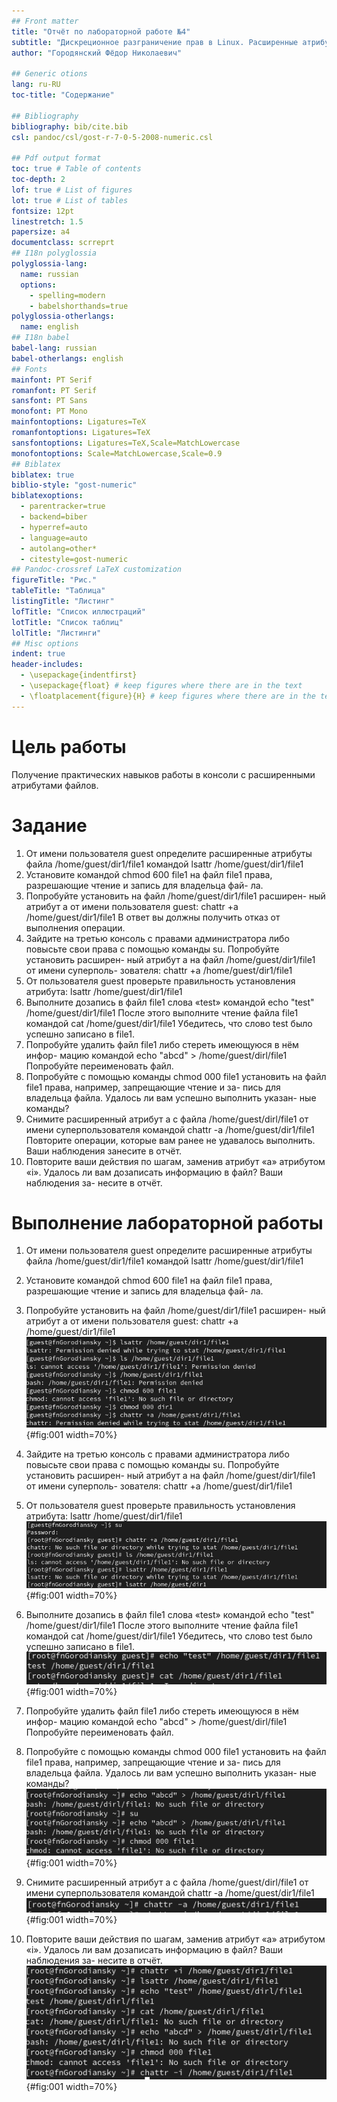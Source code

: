 ```yaml
---
## Front matter
title: "Отчёт по лабораторной работе №4"
subtitle: "Дискреционное разграничение прав в Linux. Расширенные атрибуты"
author: "Городянский Фёдор Николаевич"

## Generic otions
lang: ru-RU
toc-title: "Содержание"

## Bibliography
bibliography: bib/cite.bib
csl: pandoc/csl/gost-r-7-0-5-2008-numeric.csl

## Pdf output format
toc: true # Table of contents
toc-depth: 2
lof: true # List of figures
lot: true # List of tables
fontsize: 12pt
linestretch: 1.5
papersize: a4
documentclass: scrreprt
## I18n polyglossia
polyglossia-lang:
  name: russian
  options:
	- spelling=modern
	- babelshorthands=true
polyglossia-otherlangs:
  name: english
## I18n babel
babel-lang: russian
babel-otherlangs: english
## Fonts
mainfont: PT Serif
romanfont: PT Serif
sansfont: PT Sans
monofont: PT Mono
mainfontoptions: Ligatures=TeX
romanfontoptions: Ligatures=TeX
sansfontoptions: Ligatures=TeX,Scale=MatchLowercase
monofontoptions: Scale=MatchLowercase,Scale=0.9
## Biblatex
biblatex: true
biblio-style: "gost-numeric"
biblatexoptions:
  - parentracker=true
  - backend=biber
  - hyperref=auto
  - language=auto
  - autolang=other*
  - citestyle=gost-numeric
## Pandoc-crossref LaTeX customization
figureTitle: "Рис."
tableTitle: "Таблица"
listingTitle: "Листинг"
lofTitle: "Список иллюстраций"
lotTitle: "Список таблиц"
lolTitle: "Листинги"
## Misc options
indent: true
header-includes:
  - \usepackage{indentfirst}
  - \usepackage{float} # keep figures where there are in the text
  - \floatplacement{figure}{H} # keep figures where there are in the text
---
```


# Цель работы

Получение практических навыков работы в консоли с расширенными атрибутами файлов.

# Задание

1. От имени пользователя guest определите расширенные атрибуты файла
/home/guest/dir1/file1 командой
lsattr /home/guest/dir1/file1
2. Установите командой
chmod 600 file1
на файл file1 права, разрешающие чтение и запись для владельца фай-
ла.
3. Попробуйте установить на файл /home/guest/dir1/file1 расширен-
ный атрибут a от имени пользователя guest:
chattr +a /home/guest/dir1/file1
В ответ вы должны получить отказ от выполнения операции.
4. Зайдите на третью консоль с правами администратора либо повысьте
свои права с помощью команды su. Попробуйте установить расширен-
ный атрибут a на файл /home/guest/dir1/file1 от имени суперполь-
зователя:
chattr +a /home/guest/dir1/file1
5. От пользователя guest проверьте правильность установления атрибута:
lsattr /home/guest/dir1/file1
6. Выполните дозапись в файл file1 слова «test» командой
echo "test" /home/guest/dir1/file1
После этого выполните чтение файла file1 командой
cat /home/guest/dir1/file1
Убедитесь, что слово test было успешно записано в file1.
7. Попробуйте удалить файл file1 либо стереть имеющуюся в нём инфор-
мацию командой
echo "abcd" > /home/guest/dirl/file1
Попробуйте переименовать файл.
8. Попробуйте с помощью команды
chmod 000 file1
установить на файл file1 права, например, запрещающие чтение и за-
пись для владельца файла. Удалось ли вам успешно выполнить указан-
ные команды?
9. Снимите расширенный атрибут a с файла /home/guest/dirl/file1 от
имени суперпользователя командой
chattr -a /home/guest/dir1/file1
Повторите операции, которые вам ранее не удавалось выполнить. Ваши
наблюдения занесите в отчёт.
10. Повторите ваши действия по шагам, заменив атрибут «a» атрибутом «i».
Удалось ли вам дозаписать информацию в файл? Ваши наблюдения за-
несите в отчёт.


# Выполнение лабораторной работы

1. От имени пользователя guest определите расширенные атрибуты файла
/home/guest/dir1/file1 командой
lsattr /home/guest/dir1/file1
2. Установите командой
chmod 600 file1
на файл file1 права, разрешающие чтение и запись для владельца фай-
ла.
3. Попробуйте установить на файл /home/guest/dir1/file1 расширен-
ный атрибут a от имени пользователя guest:
chattr +a /home/guest/dir1/file1 
![image1](image/1.png){#fig:001 width=70%}

4. Зайдите на третью консоль с правами администратора либо повысьте
свои права с помощью команды su. Попробуйте установить расширен-
ный атрибут a на файл /home/guest/dir1/file1 от имени суперполь-
зователя:
chattr +a /home/guest/dir1/file1
5. От пользователя guest проверьте правильность установления атрибута:
lsattr /home/guest/dir1/file1
![image2](image/2.png){#fig:001 width=70%}

6. Выполните дозапись в файл file1 слова «test» командой
echo "test" /home/guest/dir1/file1
После этого выполните чтение файла file1 командой
cat /home/guest/dir1/file1
Убедитесь, что слово test было успешно записано в file1.
![image3](image/3.png){#fig:001 width=70%}

7. Попробуйте удалить файл file1 либо стереть имеющуюся в нём инфор-
мацию командой
echo "abcd" > /home/guest/dirl/file1
Попробуйте переименовать файл.
8. Попробуйте с помощью команды
chmod 000 file1
установить на файл file1 права, например, запрещающие чтение и за-
пись для владельца файла. Удалось ли вам успешно выполнить указан-
ные команды?
![image4](image/4.png){#fig:001 width=70%}

9. Снимите расширенный атрибут a с файла /home/guest/dirl/file1 от
имени суперпользователя командой
chattr -a /home/guest/dir1/file1
![image5](image/5.png){#fig:001 width=70%}

10. Повторите ваши действия по шагам, заменив атрибут «a» атрибутом «i».
Удалось ли вам дозаписать информацию в файл? Ваши наблюдения за-
несите в отчёт.
![image6](image/6.png){#fig:001 width=70%}

